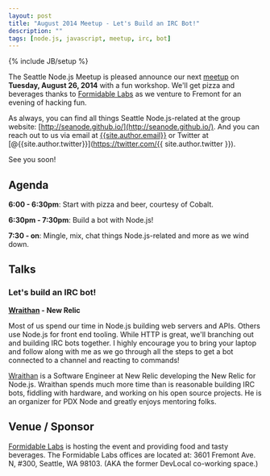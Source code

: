 ```yaml
---
layout: post
title: "August 2014 Meetup - Let's Build an IRC Bot!"
description: ""
tags: [node.js, javascript, meetup, irc, bot]
---
```

{% include JB/setup %}

The Seattle Node.js Meetup is pleased announce our next
[meetup](http://www.meetup.com/Seattle-Node-js/events/188656412/)
on **Tuesday, August 26, 2014** with a fun workshop. We'll get
pizza and beverages thanks to [Formidable Labs](http://formidablelabs.com/)
as we venture to Fremont for an evening of hacking fun.

As always, you can find all things Seattle Node.js-related at the group website:
[http://seanode.github.io/](http://seanode.github.io/). And you can reach out to
us via email at [{{site.author.email}}](mailto:{{site.author.email}}) or Twitter
at [@{{site.author.twitter}}](https://twitter.com/{{ site.author.twitter }}).

See you soon!

## Agenda

**6:00 - 6:30pm**: Start with pizza and beer, courtesy of Cobalt.

**6:30pm - 7:30pm**: Build a bot with Node.js!

**7:30 - on**: Mingle, mix, chat things Node.js-related and more as we wind
down.


<!-- more start -->

## Talks

### Let's build an IRC bot!

**[Wraithan](https://twitter.com/wraithan) - New Relic**

Most of us spend our time in Node.js building web servers and APIs. Others use
Node.js for front end tooling. While HTTP is great, we'll branching out and
building IRC bots together. I highly encourage you to bring your laptop and
follow along with me as we go through all the steps to get a bot connected to a
channel and reacting to commands!

[Wraithan](https://twitter.com/wraithan) is a Software Engineer at New Relic
developing the New Relic for Node.js. Wraithan spends much more time than is
reasonable building IRC bots, fiddling with hardware, and working on his open
source projects. He is an organizer for PDX Node and greatly enjoys mentoring
folks.


## Venue / Sponsor

[Formidable Labs](http://formidablelabs.com/) is hosting the event and
providing food and tasty beverages. The Formidable Labs offices are located at: 3601 Fremont Ave. N, #300, Seattle, WA 98103. (AKA the former DevLocal co-working space.)

<!-- more end -->
